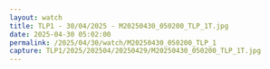 ```yaml
---
layout: watch
title: TLP1 - 30/04/2025 - M20250430_050200_TLP_1T.jpg
date: 2025-04-30 05:02:00
permalink: /2025/04/30/watch/M20250430_050200_TLP_1
capture: TLP1/2025/202504/20250429/M20250430_050200_TLP_1T.jpg
---
```

